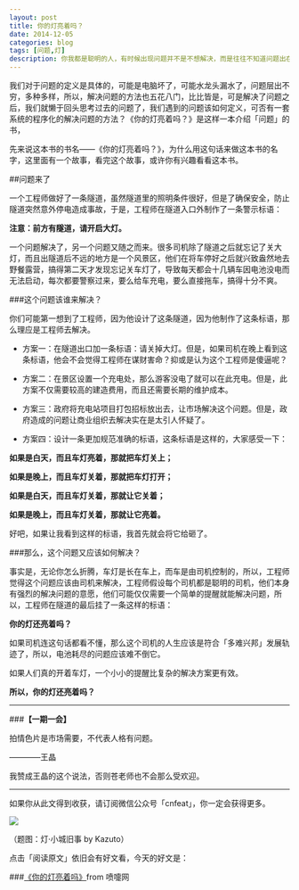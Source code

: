 ```yaml
---
layout: post
title: 你的灯亮着吗？
date: 2014-12-05
categories: blog
tags: [问题,灯]
description: 你我都是聪明的人，有时候出现问题并不是不想解决，而是往往不知道问题出在哪里，经过提醒或者换个思路，问题就好解决得多了。
---
```



我们对于问题的定义是具体的，可能是电脑坏了，可能水龙头漏水了，问题层出不穷，多种多样，所以，解决问题的方法也五花八门，比比皆是，可是解决了问题之后，我们就懒于回头思考过去的问题了，我们遇到的问题该如何定义，可否有一套系统的程序化的解决问题的方法？《你的灯亮着吗？》是这样一本介绍「问题」的书，

先来说这本书的书名——《你的灯亮着吗？》，为什么用这句话来做这本书的名字，这里面有一个故事，看完这个故事，或许你有兴趣看看这本书。

##问题来了

一个工程师做好了一条隧道，虽然隧道里的照明条件很好，但是了确保安全，防止隧道突然意外停电造成事故，于是，工程师在隧道入口外制作了一条警示标语：

**注意：前方有隧道，请开启大灯。**

一个问题解决了，另一个问题又随之而来。很多司机除了隧道之后就忘记了关大灯，而且出隧道后不远的地方是一个风景区，他们在将车停好之后就兴致盎然地去野餐露营，搞得第二天才发现忘记关车灯了，导致每天都会十几辆车因电池没电而无法启动，每次都要警察过来，要么给车充电，要么直接拖车，搞得十分不爽。

###这个问题该谁来解决？

你们可能第一想到了工程师，因为他设计了这条隧道，因为他制作了这条标语，那么理应是工程师去解决。

- 方案一：在隧道出口加一条标语：请关掉大灯。但是，如果司机在晚上看到这条标语，他会不会觉得工程师在谋财害命？抑或是认为这个工程师是傻逼呢？

- 方案二：在景区设置一个充电处，那么游客没电了就可以在此充电。但是，此方案不仅需要较高的建造费用，而且还需要长期的维护成本。

- 方案三：政府将充电站项目打包招标放出去，让市场解决这个问题。但是，政府造成的问题让商业组织去解决实在是太引人怀疑了。

- 方案四：设计一条更加规范准确的标语，这条标语是这样的，大家感受一下：

**如果是白天，而且车灯亮着，那就把车灯关上；**

**如果是晚上，而且车灯关着，那就把车灯打开；**

**如果是白天，而且车灯关着，那就让它关着；**

**如果是晚上，而且车灯关着，那就让它亮着。**

好吧，如果让我看到这样的标语，我首先就会将它给砸了。

###那么，这个问题又应该如何解决？

事实是，无论你怎么折腾，车灯是长在车上，而车是由司机控制的，所以，工程师觉得这个问题应该由司机来解决，工程师假设每个司机都是聪明的司机，他们本身有强烈的解决问题的意愿，他们可能仅仅需要一个简单的提醒就能解决问题，所以，工程师在隧道的最后挂了一条这样的标语：

**你的灯还亮着吗？**

如果司机连这句话都看不懂，那么这个司机的人生应该是符合「多难兴邦」发展轨迹了，所以，电池耗尽的问题应该难不倒它。

如果人们真的开着车灯，一个小小的提醒比复杂的解决方案更有效。

**所以，你的灯还亮着吗？**


---

###**【一期一会】**

拍情色片是市场需要，不代表人格有问题。

————王晶

我赞成王晶的这个说法，否则苍老师也不会那么受欢迎。


----

如果你从此文得到收获，请订阅微信公众号「cnfeat」，你一定会获得更多。

![](http://cnfeat.qiniudn.com/signitrue-2014-11-15.jpg)

（题图：灯·小城旧事 by Kazuto）

点击「阅读原文」依旧会有好文看，今天的好文是：

###[《你的灯亮着吗》](http://book.douban.com/review/1447622/)from 喷嚏网












 







